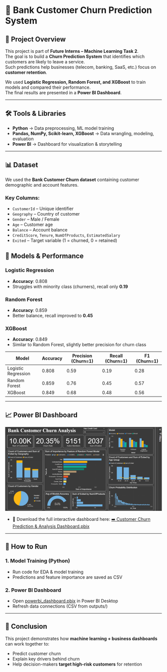 # 🚀 Bank Customer Churn Prediction System

## 📌 Project Overview
This project is part of **Future Interns – Machine Learning Task 2**.  
The goal is to build a **Churn Prediction System** that identifies which customers are likely to leave a service.  
Such predictions help businesses (telecom, banking, SaaS, etc.) focus on **customer retention**.

We used **Logistic Regression, Random Forest, and XGBoost** to train models and compared their performance.  
The final results are presented in a **Power BI Dashboard**.

---

## 🛠️ Tools & Libraries
- **Python** → Data preprocessing, ML model training  
- **Pandas, NumPy, Scikit-learn, XGBoost** → Data wrangling, modeling, evaluation  
- **Power BI** → Dashboard for visualization & storytelling
  
---

## 📊 Dataset
We used the **Bank Customer Churn dataset** containing customer demographic and account features.

### Key Columns:
- `CustomerId` – Unique identifier  
- `Geography` – Country of customer  
- `Gender` – Male / Female  
- `Age` – Customer age  
- `Balance` – Account balance  
- `CreditScore`, `Tenure`, `NumOfProducts`, `EstimatedSalary`  
- `Exited` – Target variable (1 = churned, 0 = retained)



## 🤖 Models & Performance

### Logistic Regression
- **Accuracy**: 0.808  
- Struggles with minority class (churners), recall only **0.19**

### Random Forest
- **Accuracy**: 0.859  
- Better balance, recall improved to **0.45**

### XGBoost
- **Accuracy**: 0.849  
- Similar to Random Forest, slightly better precision for churn class  

| Model               | Accuracy | Precision (Churn=1) | Recall (Churn=1) | F1 (Churn=1) |
|----------------------|----------|---------------------|------------------|--------------|
| Logistic Regression  | 0.808    | 0.59                | 0.19             | 0.28         |
| Random Forest        | 0.859    | 0.76                | 0.45             | 0.57         |
| XGBoost              | 0.849    | 0.68                | 0.48             | 0.56         |

---

## 📈 Power BI Dashboard
![Churn Dashboard](churn_dashboard.png)
- 📂 Download the full interactive dashboard here:
[➡️ Customer Churn Prediction & Analysis Dashboard.pbix](churn_dashboard.pbix)


---


## 📌 How to Run

### 1. Model Training (Python)
- Run code for EDA & model training  
- Predictions and feature importance are saved as CSV  

### 2. Power BI Dashboard
- Open [powerbi_dashboard.pbix](churn_dashboard_FI.pbix) in Power BI Desktop  
- Refresh data connections (CSV from outputs/)  

---

## 📜 Conclusion
This project demonstrates how **machine learning + business dashboards** can work together to:
- Predict customer churn  
- Explain key drivers behind churn  
- Help decision-makers **target high-risk customers** for retention  
